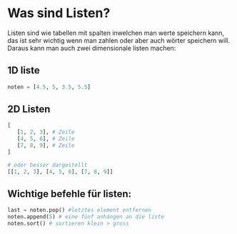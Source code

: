 # Was sind Listen?

Listen sind wie tabellen mit spalten inwelchen man werte speichern kann, das ist sehr wichtig wenn man zahlen oder aber auch wörter speichern will. Daraus kann man auch zwei dimensionale listen machen:

## 1D liste
 ```py
noten = [4.5, 5, 3.5, 5.5]
 ```

## 2D Listen

 ```py
[
    [1, 2, 3], # Zeile
    [4, 5, 6], # Zeile
    [7, 8, 9], # Zeile
]

# oder besser dargestellt
[[1, 2, 3], [4, 5, 6], [7, 8, 9]]
 ```

## Wichtige befehle für listen:

```py
last = noten.pop() #letztes element entfernen
noten.append(5) # eine fünf anhängen an die liste
noten.sort() # sortieren klein > gross
